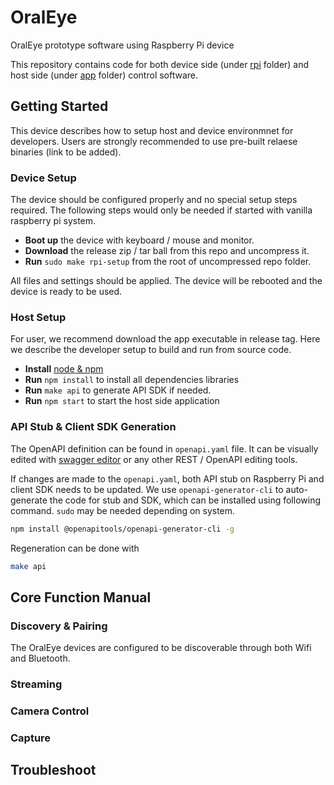 # OralEye
OralEye prototype software using Raspberry Pi device

This repository contains code for both device side (under [rpi](https://github.com/hjiang36/OralEye/tree/main/rpi) folder) and host side (under [app](https://github.com/hjiang36/OralEye/tree/main/app) folder) control software.

## Getting Started
This device describes how to setup host and device environmnet for developers. Users are strongly recommended to use pre-built relaese binaries (link to be added).

### Device Setup
The device should be configured properly and no special setup steps required. The following steps would only be needed if started with vanilla raspberry pi system.

* **Boot up** the device with keyboard / mouse and monitor.
* **Download** the release zip / tar ball from this repo and uncompress it.
* **Run** `sudo make rpi-setup` from the root of uncompressed repo folder.

All files and settings should be applied. The device will be rebooted and the device is ready to be used.

### Host Setup
For user, we recommend download the app executable in release tag. Here we describe the developer setup to build and run from source code.

* **Install** [node & npm](https://nodejs.org/en/download/package-manager)
* **Run** `npm install` to install all dependencies libraries
* **Run** `make api` to generate API SDK if needed.
* **Run** `npm start` to start the host side application

### API Stub & Client SDK Generation
The OpenAPI definition can be found in `openapi.yaml` file. It can be visually edited with [swagger editor](https://editor.swagger.io/) or any other REST / OpenAPI editing tools.

If changes are made to the `openapi.yaml`, both API stub on Raspberry Pi and client SDK needs to be updated. We use `openapi-generator-cli` to auto-generate the code for stub and SDK, which can be installed using following command. `sudo` may be needed depending on system.

```sh
npm install @openapitools/openapi-generator-cli -g
```
Regeneration can be done with
```sh
make api
```

## Core Function Manual
### Discovery & Pairing
The OralEye devices are configured to be discoverable through both Wifi and Bluetooth.

### Streaming

### Camera Control

### Capture

## Troubleshoot

